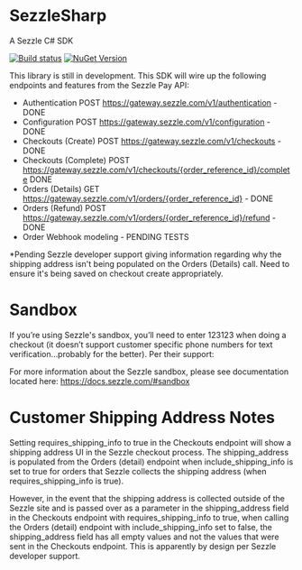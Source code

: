 # SezzleSharp
A Sezzle C# SDK

[![Build status](https://ci.appveyor.com/api/projects/status/5yixr8hm3n33ej67?svg=true)](https://ci.appveyor.com/project/StephenPAdams/sezzlesharp)
[![NuGet Version](https://img.shields.io/nuget/v/SixFourThree.SezzleSharp.svg?style=flat-square)](https://www.nuget.org/packages/SixFourThree.SezzleSharp)

This library is still in development. This SDK will wire up the following endpoints and features from the Sezzle Pay API:

* Authentication POST https://gateway.sezzle.com/v1/authentication - DONE
* Configuration POST https://gateway.sezzle.com/v1/configuration - DONE
* Checkouts (Create) POST https://gateway.sezzle.com/v1/checkouts - DONE
* Checkouts (Complete) POST https://gateway.sezzle.com/v1/checkouts/{order_reference_id}/complete DONE
* Orders (Details) GET https://gateway.sezzle.com/v1/orders/{order_reference_id} - DONE
* Orders (Refund) POST https://gateway.sezzle.com/v1/orders/{order_reference_id}/refund - DONE
* Order Webhook modeling - PENDING TESTS

*Pending Sezzle developer support giving information regarding why the shipping address isn't being populated on the Orders (Details) call. Need to ensure it's being saved on checkout create appropriately.

# Sandbox
If you’re using Sezzle's sandbox, you’ll need to enter 123123 when doing a checkout (it doesn’t support customer specific phone numbers for text verification…probably for the better). Per their support:

For more information about the Sezzle sandbox, please see documentation located here: https://docs.sezzle.com/#sandbox

# Customer Shipping Address Notes
Setting requires_shipping_info to true in the Checkouts endpoint will show a shipping address UI 
in the Sezzle checkout process. The shipping_address is populated from the Orders (detail) endpoint when include_shipping_info is set to true for orders that Sezzle collects the shipping address (when requires_shipping_info is true).

However, in the event that the shipping address is collected outside of the Sezzle site and is passed over as a parameter in the shipping_address field in the Checkouts endpoint with requires_shipping_info to true, when calling the Orders (detail) endpoint with include_shipping_info set to false, the shipping_address field has all empty values and not the values that were sent in the Checkouts endpoint. This is apparently by design per Sezzle developer support.